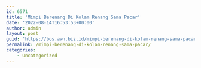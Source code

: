 ```yaml
---
id: 6571
title: 'Mimpi Berenang Di Kolam Renang Sama Pacar'
date: '2022-08-14T16:53:53+00:00'
author: admin
layout: post
guid: 'https://bos.awn.biz.id/mimpi-berenang-di-kolam-renang-sama-pacar/'
permalink: /mimpi-berenang-di-kolam-renang-sama-pacar/
categories:
    - Uncategorized
---
```


